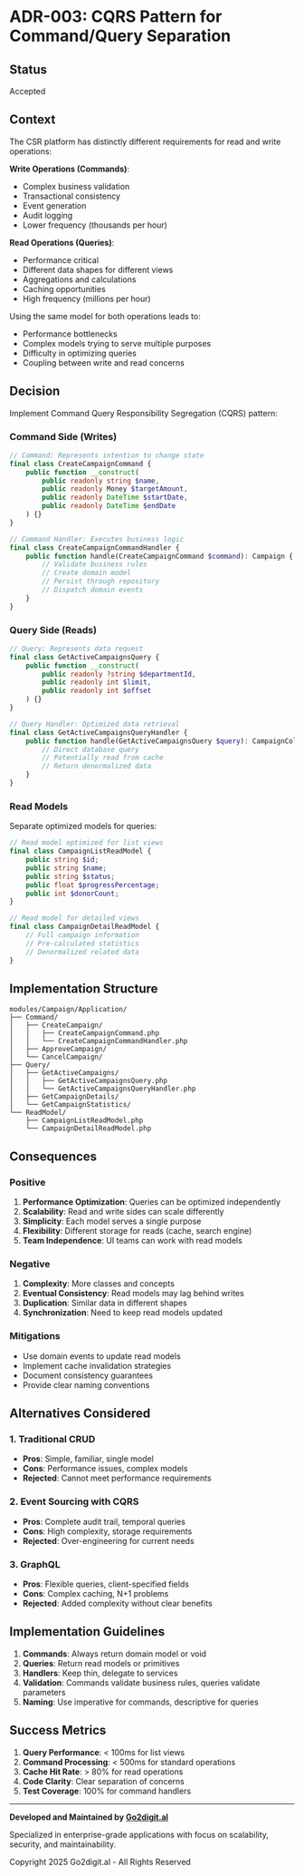 # ADR-003: CQRS Pattern for Command/Query Separation

## Status
Accepted

## Context

The CSR platform has distinctly different requirements for read and write operations:

**Write Operations (Commands)**:
- Complex business validation
- Transactional consistency
- Event generation
- Audit logging
- Lower frequency (thousands per hour)

**Read Operations (Queries)**:
- Performance critical
- Different data shapes for different views
- Aggregations and calculations
- Caching opportunities
- High frequency (millions per hour)

Using the same model for both operations leads to:
- Performance bottlenecks
- Complex models trying to serve multiple purposes
- Difficulty in optimizing queries
- Coupling between write and read concerns

## Decision

Implement Command Query Responsibility Segregation (CQRS) pattern:

### Command Side (Writes)

```php
// Command: Represents intention to change state
final class CreateCampaignCommand {
    public function __construct(
        public readonly string $name,
        public readonly Money $targetAmount,
        public readonly DateTime $startDate,
        public readonly DateTime $endDate
    ) {}
}

// Command Handler: Executes business logic
final class CreateCampaignCommandHandler {
    public function handle(CreateCampaignCommand $command): Campaign {
        // Validate business rules
        // Create domain model
        // Persist through repository
        // Dispatch domain events
    }
}
```

### Query Side (Reads)

```php
// Query: Represents data request
final class GetActiveCampaignsQuery {
    public function __construct(
        public readonly ?string $departmentId,
        public readonly int $limit,
        public readonly int $offset
    ) {}
}

// Query Handler: Optimized data retrieval
final class GetActiveCampaignsQueryHandler {
    public function handle(GetActiveCampaignsQuery $query): CampaignCollection {
        // Direct database query
        // Potentially read from cache
        // Return denormalized data
    }
}
```

### Read Models

Separate optimized models for queries:

```php
// Read model optimized for list views
final class CampaignListReadModel {
    public string $id;
    public string $name;
    public string $status;
    public float $progressPercentage;
    public int $donorCount;
}

// Read model for detailed views
final class CampaignDetailReadModel {
    // Full campaign information
    // Pre-calculated statistics
    // Denormalized related data
}
```

## Implementation Structure

```
modules/Campaign/Application/
├── Command/
│   ├── CreateCampaign/
│   │   ├── CreateCampaignCommand.php
│   │   └── CreateCampaignCommandHandler.php
│   ├── ApproveCampaign/
│   └── CancelCampaign/
├── Query/
│   ├── GetActiveCampaigns/
│   │   ├── GetActiveCampaignsQuery.php
│   │   └── GetActiveCampaignsQueryHandler.php
│   ├── GetCampaignDetails/
│   └── GetCampaignStatistics/
└── ReadModel/
    ├── CampaignListReadModel.php
    └── CampaignDetailReadModel.php
```

## Consequences

### Positive

1. **Performance Optimization**: Queries can be optimized independently
2. **Scalability**: Read and write sides can scale differently
3. **Simplicity**: Each model serves a single purpose
4. **Flexibility**: Different storage for reads (cache, search engine)
5. **Team Independence**: UI teams can work with read models

### Negative

1. **Complexity**: More classes and concepts
2. **Eventual Consistency**: Read models may lag behind writes
3. **Duplication**: Similar data in different shapes
4. **Synchronization**: Need to keep read models updated

### Mitigations

- Use domain events to update read models
- Implement cache invalidation strategies
- Document consistency guarantees
- Provide clear naming conventions

## Alternatives Considered

### 1. Traditional CRUD
- **Pros**: Simple, familiar, single model
- **Cons**: Performance issues, complex models
- **Rejected**: Cannot meet performance requirements

### 2. Event Sourcing with CQRS
- **Pros**: Complete audit trail, temporal queries
- **Cons**: High complexity, storage requirements
- **Rejected**: Over-engineering for current needs

### 3. GraphQL
- **Pros**: Flexible queries, client-specified fields
- **Cons**: Complex caching, N+1 problems
- **Rejected**: Added complexity without clear benefits

## Implementation Guidelines

1. **Commands**: Always return domain model or void
2. **Queries**: Return read models or primitives
3. **Handlers**: Keep thin, delegate to services
4. **Validation**: Commands validate business rules, queries validate parameters
5. **Naming**: Use imperative for commands, descriptive for queries

## Success Metrics

1. **Query Performance**: < 100ms for list views
2. **Command Processing**: < 500ms for standard operations
3. **Cache Hit Rate**: > 80% for read operations
4. **Code Clarity**: Clear separation of concerns
5. **Test Coverage**: 100% for command handlers


---

**Developed and Maintained by [Go2digit.al](https://go2digit.al)**

Specialized in enterprise-grade applications with focus on scalability, security, and maintainability.

Copyright 2025 Go2digit.al - All Rights Reserved